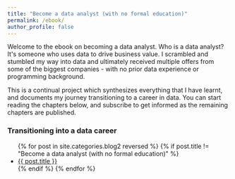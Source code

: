 ```yaml
---
title: "Become a data analyst (with no formal education)"
permalink: /ebook/
author_profile: false
---
```


Welcome to the ebook on becoming a data analyst. Who is a data analyst? It's someone who uses data to drive business value. I scrambled and stumbled my way into data and ultimately received multiple offers from some of the biggest companies - with no prior data experience or programming background. 

This is a continual project which synthesizes everything that I have learnt, and documents my journey transitioning to a career in data. You can start reading the chapters below, and subscribe to get informed as the remaining chapters are published. 



### Transitioning into a data career

<ul>
  {% for post in site.categories.blog2 reversed %}
    {% if post.title != "Become a data analyst (with no formal education)" %}
      <li><a href="{{ post.url }}">{{ post.title }}</a></li>
    {% endif %}
  {% endfor %}
</ul>